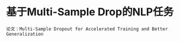 # 基于Multi-Sample Drop的NLP任务
    论文：Multi-Sample Dropout for Accelerated Training and Better Generalization